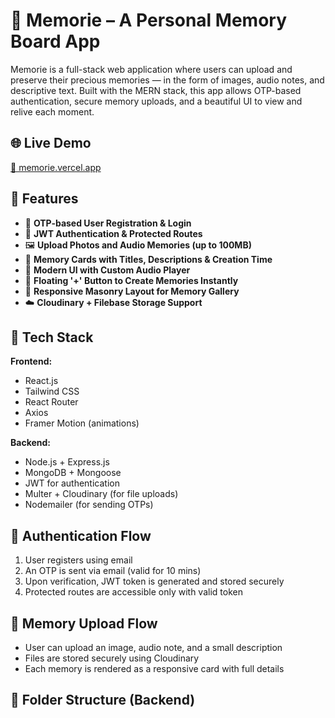 # 🧠 Memorie – A Personal Memory Board App

Memorie is a full-stack web application where users can upload and preserve their precious memories — in the form of images, audio notes, and descriptive text. Built with the MERN stack, this app allows OTP-based authentication, secure memory uploads, and a beautiful UI to view and relive each moment.


## 🌐 Live Demo

[🔗 memorie.vercel.app](https://memoriekeeper.vercel.app/)



## 🚀 Features

- 🔐 **OTP-based User Registration & Login**  
- 🧾 **JWT Authentication & Protected Routes**
- 🖼️ **Upload Photos and Audio Memories (up to 100MB)**
- 🧠 **Memory Cards with Titles, Descriptions & Creation Time**
- 🧊 **Modern UI with Custom Audio Player**
- 💬 **Floating '+' Button to Create Memories Instantly**
- 🧱 **Responsive Masonry Layout for Memory Gallery**
- ☁️ **Cloudinary + Filebase Storage Support**

## 🧩 Tech Stack

**Frontend:**  
- React.js  
- Tailwind CSS  
- React Router  
- Axios  
- Framer Motion (animations)

**Backend:**  
- Node.js + Express.js  
- MongoDB + Mongoose  
- JWT for authentication  
- Multer + Cloudinary (for file uploads)  
- Nodemailer (for sending OTPs)

## 🔐 Authentication Flow

1. User registers using email  
2. An OTP is sent via email (valid for 10 mins)  
3. Upon verification, JWT token is generated and stored securely  
4. Protected routes are accessible only with valid token

## 📸 Memory Upload Flow

- User can upload an image, audio note, and a small description  
- Files are stored securely using Cloudinary  
- Each memory is rendered as a responsive card with full details

## 📁 Folder Structure (Backend)

